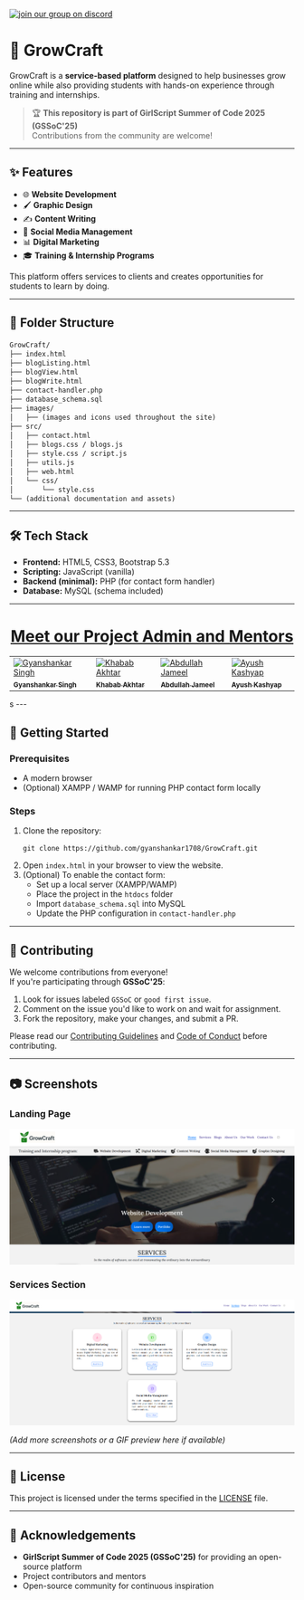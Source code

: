 [![join our group on discord](<img width="1011" height="397" alt="image" src="https://github.com/user-attachments/assets/f7be9334-dd82-4c36-83d4-2e21bfca7633" />
)
](https://discord.gg/mpeDXD7f)

# 🌱 GrowCraft

GrowCraft is a **service-based platform** designed to help businesses grow online while also providing students with hands-on experience through training and internships.  

> 🏆 **This repository is part of GirlScript Summer of Code 2025 (GSSoC'25)**  
> Contributions from the community are welcome!

---

## ✨ Features

- 🌐 **Website Development**
- 🖌️ **Graphic Design**
- ✍️ **Content Writing**
- 📣 **Social Media Management**
- 📊 **Digital Marketing**
- 🎓 **Training & Internship Programs**

This platform offers services to clients and creates opportunities for students to learn by doing.

---

## 📂 Folder Structure

```
GrowCraft/
├── index.html
├── blogListing.html
├── blogView.html
├── blogWrite.html
├── contact-handler.php
├── database_schema.sql
├── images/
│   ├── (images and icons used throughout the site)
├── src/
│   ├── contact.html
│   ├── blogs.css / blogs.js
│   ├── style.css / script.js
│   ├── utils.js
│   ├── web.html
│   └── css/
│       └── style.css
└── (additional documentation and assets)
```

---

## 🛠️ Tech Stack

- **Frontend:** HTML5, CSS3, Bootstrap 5.3
- **Scripting:** JavaScript (vanilla)
- **Backend (minimal):** PHP (for contact form handler)
- **Database:** MySQL (schema included)

---

<div align="center">

  <h1><u>Meet our Project Admin and Mentors</u></h1>

  <table>
    <tr>
      <td>
        <a href="https://github.com/gyanshankar1708">
          <img src="https://avatars.githubusercontent.com/u/155980409?v=4" width="100" alt="Gyanshankar Singh"/><br>
          <sub><b>Gyanshankar Singh</b></sub>
        </a>
      </td>
      <td>
        <a href="https://github.com/Khababakhtar20">
          <img src="https://avatars.githubusercontent.com/u/191676741?v=4" width="100" alt="Khabab Akhtar"/><br>
          <sub><b>Khabab Akhtar</b></sub>
        </a>
      </td>
      <td>
        <a href="https://github.com/abdullahxyz85">
          <img src="https://avatars.githubusercontent.com/u/181183976?v=4" width="100" alt="Abdullah Jameel"/><br>
          <sub><b>Abdullah Jameel</b></sub>
        </a>
      </td>
      <td>
        <a href="https://github.com/ayushkashyap402">
          <img src="https://avatars.githubusercontent.com/u/161109248?v=4" width="100" alt="Ayush Kashyap"/><br>
          <sub><b>Ayush Kashyap</b></sub>
        </a>
      </td>
    </tr>
  </table>

</div>
s
---

## 🚀 Getting Started

### Prerequisites
- A modern browser
- (Optional) XAMPP / WAMP for running PHP contact form locally

### Steps
1. Clone the repository:
   ```
   git clone https://github.com/gyanshankar1708/GrowCraft.git
   ```
2. Open `index.html` in your browser to view the website.
3. (Optional) To enable the contact form:
   - Set up a local server (XAMPP/WAMP)
   - Place the project in the `htdocs` folder
   - Import `database_schema.sql` into MySQL
   - Update the PHP configuration in `contact-handler.php`

---

## 🤝 Contributing

We welcome contributions from everyone!  
If you're participating through **GSSoC'25**:

1. Look for issues labeled `GSSoC` or `good first issue`.
2. Comment on the issue you'd like to work on and wait for assignment.
3. Fork the repository, make your changes, and submit a PR.

Please read our [Contributing Guidelines](src/CONTRIBUTING.md) and [Code of Conduct](CODE_OF_CONDUCT.md) before contributing.

---

## 📷 Screenshots

### Landing Page
![Landing Page](images/index.png)

### Services Section
![Services](images/services.png)

*(Add more screenshots or a GIF preview here if available)*

---

## 📜 License

This project is licensed under the terms specified in the [LICENSE](LICENSE) file.

---

## 🙌 Acknowledgements

- **GirlScript Summer of Code 2025 (GSSoC'25)** for providing an open-source platform
- Project contributors and mentors
- Open-source community for continuous inspiration
